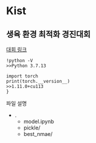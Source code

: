 # Kist

## 생육 환경 최적화 경진대회

[대회 링크](https://dacon.io/competitions/official/235897/overview/description)

```활용 버전
!python -V
>>Python 3.7.13

import torch
print(torch.__version__)
>>1.11.0+cu113
}
```

파일 설명

* .
  * model.ipynb
  * pickle/
  * best_nmae/

 
